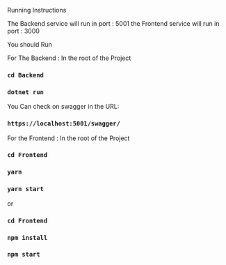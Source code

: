 Running Instructions

The Backend service will run in port : 5001
the Frontend service will run in port : 3000

You should Run

For The Backend : In the root of the Project

### `cd Backend`

### `dotnet run`

You Can check on swagger in the URL:

### `https://localhost:5001/swagger/`

For the Frontend : In the root of the Project

### `cd Frontend`

### `yarn`

### `yarn start`

or

### `cd Frontend`

### `npm install`

### `npm start`
